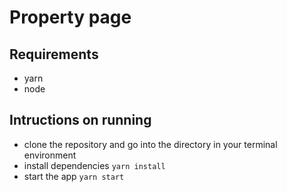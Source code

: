 # Property page

## Requirements

- yarn
- node

## Intructions on running

- clone the repository and go into the directory in your terminal environment
- install dependencies `yarn install`
- start the app `yarn start`
